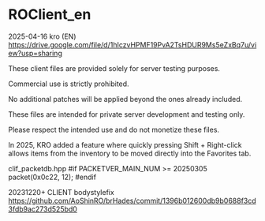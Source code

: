 # ROClient_en

2025-04-16 kro (EN)
https://drive.google.com/file/d/1hIczvHPMF19PvA2TsHDUR9Ms5eZxBq7u/view?usp=sharing

These client files are provided solely for server testing purposes.

Commercial use is strictly prohibited.

No additional patches will be applied beyond the ones already included.

These files are intended for private server development and testing only.

Please respect the intended use and do not monetize these files.

In 2025, KRO added a feature where quickly pressing Shift + Right-click allows items from the inventory to be moved directly into the Favorites tab.

clif_packetdb.hpp
#if PACKETVER_MAIN_NUM >= 20250305
packet(0x0c22, 12);
#endif

20231220+ CLIENT bodystylefix
https://github.com/AoShinRO/brHades/commit/1396b012600db9b0688f3cd3fdb9ac273d525bd0



